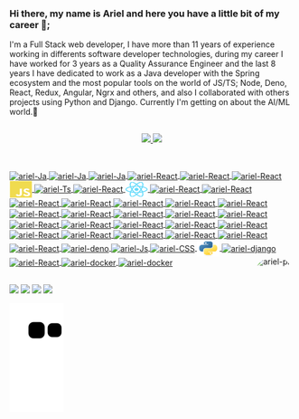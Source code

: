 ### Hi there, my name is Ariel and here you have a little bit of my career 🚀;


I'm a Full Stack web developer, I have more than 11 years of experience working in differents software developer technologies, during my career I have worked for 3 years as a Quality Assurance Engineer and the last 8 years I have dedicated to work as a Java developer with the Spring ecosystem and the most popular tools on the world of JS/TS; Node, Deno, React, Redux, Angular, Ngrx and others, and also I collaborated with others projects using Python and Django. Currently I'm getting on about the AI/ML world.🤖

##

<div align="center">
  <a href="https://github.com/reyduar">
  <img height="180em" src="https://github-readme-stats.vercel.app/api?username=reyduar&show_icons=true&theme=dark&include_all_commits=true&count_private=true"/>
  <img height="180em" src="https://github-readme-stats.vercel.app/api/top-langs/?username=reyduar&layout=compact&langs_count=7&theme=dark"/>
</div>

##

<div style="display: inline_block"><br>
<img align="center" alt="ariel-Ja" height="30" width="40" src="https://cdn.jsdelivr.net/gh/devicons/devicon/icons/git/git-original.svg">
  <img align="center" alt="ariel-Ja" height="30" width="40" src="https://cdn.jsdelivr.net/gh/devicons/devicon/icons/java/java-original.svg">
  <img align="center" alt="ariel-Ja" height="30" width="40" src="https://cdn.jsdelivr.net/gh/devicons/devicon/icons/tomcat/tomcat-original.svg">
  <img align="center" alt="ariel-React" height="30" width="40" src="https://cdn.jsdelivr.net/gh/devicons/devicon/icons/spring/spring-original.svg">
  <img align="center" alt="ariel-React" height="30" width="40" src="https://cdn.jsdelivr.net/gh/devicons/devicon/icons/selenium/selenium-original.svg">
  <img align="center" alt="ariel-React" height="30" width="40" src="https://cdn.jsdelivr.net/gh/devicons/devicon/icons/apachekafka/apachekafka-original.svg">
  <img align="center" alt="ariel-Js" height="30" width="40" src="https://raw.githubusercontent.com/devicons/devicon/master/icons/javascript/javascript-plain.svg">
  <img align="center" alt="ariel-Ts" height="30" width="40" src="https://cdn.jsdelivr.net/gh/devicons/devicon/icons/webpack/webpack-plain.svg">
  <img align="center" alt="ariel-React" height="30" width="40" src="https://cdn.jsdelivr.net/gh/devicons/devicon/icons/vuejs/vuejs-original.svg">
  <img align="center" alt="ariel-React" height="30" width="40" src="https://raw.githubusercontent.com/devicons/devicon/master/icons/react/react-original.svg">
  <img align="center" alt="ariel-React" height="30" width="40" src="https://cdn.jsdelivr.net/gh/devicons/devicon/icons/redux/redux-original.svg">
  <img align="center" alt="ariel-React" height="30" width="40" src="https://cdn.jsdelivr.net/gh/devicons/devicon/icons/jest/jest-plain.svg">
  <img align="center" alt="ariel-React" height="30" width="40" src="https://cdn.jsdelivr.net/gh/devicons/devicon/icons/materialui/materialui-original.svg">
  <img align="center" alt="ariel-React" height="30" width="40" src="https://cdn.jsdelivr.net/gh/devicons/devicon/icons/jasmine/jasmine-plain.svg">
  <img align="center" alt="ariel-React" height="30" width="40" src="https://cdn.jsdelivr.net/gh/devicons/devicon/icons/karma/karma-plain.svg">
  <img align="center" alt="ariel-React" height="30" width="40" src="https://cdn.jsdelivr.net/gh/devicons/devicon/icons/yarn/yarn-original.svg">
  <img align="center" alt="ariel-React" height="30" width="40" src="https://cdn.jsdelivr.net/gh/devicons/devicon/icons/mongodb/mongodb-original.svg">
  <img align="center" alt="ariel-React" height="30" width="40" src="https://cdn.jsdelivr.net/gh/devicons/devicon/icons/mysql/mysql-plain.svg">
  <img align="center" alt="ariel-React" height="30" width="40" src="https://www.primefaces.org/presskit/primereact-logo.svg">
  <img align="center" alt="ariel-React" height="30" width="40" src="https://www.primefaces.org/presskit/primeng-logo.svg">
  <img align="center" alt="ariel-React" height="30" width="40" src="https://www.primefaces.org/presskit/primevue-logo.svg">
  <img align="center" alt="ariel-React" height="30" width="40" src="https://cdn.jsdelivr.net/gh/devicons/devicon/icons/bootstrap/bootstrap-plain.svg">
  <img align="center" alt="ariel-React" height="30" width="40" src="https://cdn.jsdelivr.net/gh/devicons/devicon/icons/nodejs/nodejs-original.svg">
  <img align="center" alt="ariel-React" height="30" width="40" src="https://cdn.jsdelivr.net/gh/devicons/devicon/icons/nginx/nginx-original.svg">
  <img align="center" alt="ariel-React" height="30" width="40" src="https://cdn.jsdelivr.net/gh/devicons/devicon/icons/bamboo/bamboo-original-wordmark.svg">
  <img align="center" alt="ariel-React" height="30" width="40" src="https://cdn.jsdelivr.net/gh/devicons/devicon/icons/amazonwebservices/amazonwebservices-plain-wordmark.svg">
  <img align="center" alt="ariel-React" height="30" width="40" src="https://cdn.jsdelivr.net/gh/devicons/devicon/icons/heroku/heroku-plain.svg">
  <img align="center" alt="ariel-React" height="30" width="40" src="https://cdn.jsdelivr.net/gh/devicons/devicon/icons/storybook/storybook-original.svg">
  <img align="center" alt="ariel-React" height="30" width="40" src="https://cdn.jsdelivr.net/gh/devicons/devicon/icons/tensorflow/tensorflow-original.svg">
  <img align="center" alt="ariel-React" height="30" width="40" src="https://cdn.jsdelivr.net/gh/devicons/devicon/icons/tortoisegit/tortoisegit-original.svg">
  <img align="center" alt="ariel-React" height="30" width="40" src="https://cdn.jsdelivr.net/gh/devicons/devicon/icons/vscode/vscode-original.svg">
  <img align="center" alt="ariel-React" height="30" width="40" src="https://cdn.jsdelivr.net/gh/devicons/devicon/icons/circleci/circleci-plain.svg"> 
  <img align="center" alt="ariel-React" height="30" width="40" src="https://cdn.jsdelivr.net/gh/devicons/devicon/icons/angularjs/angularjs-original.svg">
  <img align="center" alt="ariel-deno" height="30" width="40" src="https://cdn.jsdelivr.net/gh/devicons/devicon/icons/denojs/denojs-original.svg">
  <img align="center" alt="ariel-Js" height="30" width="40" src="https://cdn.jsdelivr.net/gh/devicons/devicon/icons/gulp/gulp-plain.svg">
  <img align="center" alt="ariel-CSS" height="30" width="40" src="https://cdn.jsdelivr.net/gh/devicons/devicon/icons/gatsby/gatsby-plain.svg">
  <img align="center" alt="ariel-Python" height="30" width="40" src="https://raw.githubusercontent.com/devicons/devicon/master/icons/python/python-original.svg">
  <img align="center" alt="ariel-django" height="30" width="40" src="https://cdn.jsdelivr.net/gh/devicons/devicon/icons/django/django-plain.svg">
  <img align="center" alt="ariel-React" height="30" width="40" src="https://cdn.jsdelivr.net/gh/devicons/devicon/icons/jupyter/jupyter-original-wordmark.svg">
  <img align="center" alt="ariel-docker" height="30" width="40" src="https://cdn.jsdelivr.net/gh/devicons/devicon/icons/docker/docker-plain.svg">
  <img align="center" alt="ariel-docker" height="30" width="40" src="https://cdn.jsdelivr.net/gh/devicons/devicon/icons/jenkins/jenkins-original.svg">
  <img align="right" alt="ariel-pic" height="150" style="border-radius:50px;" src="https://avatars.githubusercontent.com/u/1919217?v=4?width=676&height=676">
</div>

##

<div> 
  <a href="https://www.youtube.com/user/ArielSorgens/videos" target="_blank"><img src="https://img.shields.io/badge/YouTube-FF0000?style=for-the-badge&logo=youtube&logoColor=white" target="_blank"></a>
 	<a href="https://www.twitch.tv/lorddevian" target="_blank"><img src="https://img.shields.io/badge/Twitch-9146FF?style=for-the-badge&logo=twitch&logoColor=white" target="_blank"></a>
  <a href = "mailto:iariel.javauser@gmail.com"><img src="https://img.shields.io/badge/-Gmail-%23333?style=for-the-badge&logo=gmail&logoColor=white" target="_blank"></a>
  <a href="https://www.linkedin.com/in/arielduarte" target="_blank"><img src="https://img.shields.io/badge/-LinkedIn-%230077B5?style=for-the-badge&logo=linkedin&logoColor=white" target="_blank"></a>  
</div>

![Snake animation](https://github.com/rafaballerini/rafaballerini/blob/output/github-contribution-grid-snake.svg)
